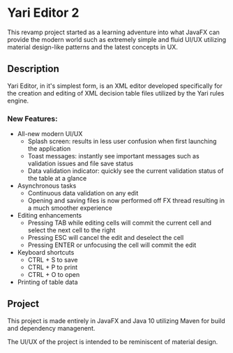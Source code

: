# Yari Editor 2

This revamp project started as a learning adventure into what JavaFX can provide the modern world such as extremely simple and fluid UI/UX utilizing material design-like patterns and the latest concepts in UX.

## Description

Yari Editor, in it's simplest form, is an XML editor developed specifically for the creation and editing of XML decision table files utilized by the Yari rules engine.

### New Features:

* All-new modern UI/UX
  * Splash screen: results in less user confusion when first launching the application
  * Toast messages: instantly see important messages such as validation issues and file save status
  * Data validation indicator: quickly see the current validation status of the table at a glance
* Asynchronous tasks
  * Continuous data validation on any edit 
  * Opening and saving files is now performed off FX thread resulting in a much smoother experience
* Editing enhancements
  * Pressing TAB while editing cells will commit the current cell and select the next cell to the right
  * Pressing ESC will cancel the edit and deselect the cell
  * Pressing ENTER or unfocusing the cell will commit the edit
* Keyboard shortcuts
  * CTRL + S to save
  * CTRL + P to print
  * CTRL + O to open
* Printing of table data  


## Project

This project is made entirely in JavaFX and Java 10 utilizing Maven for build and dependency managenent.

The UI/UX of the project is intended to be reminiscent of material design.